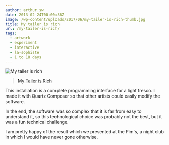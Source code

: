 ```yaml
---
author: arthur.sw
date: 2013-02-24T00:00:36Z
image: /wp-content/uploads/2017/06/my-tailer-is-rich-thumb.jpg
title: My tailer is rich
url: /my-tailer-is-rich/
tags:
  - artwork
  - experiment
  - interactive
  - la-sophiste
  - 1 to 18 days
---
```


![My tailer is rich](/wp-content/uploads/2017/06/my-tailer-is-rich.jpg)

> [My Tailer is Rich](http://www.lasophiste.com/portfolio/mytailerisrich/)

This installation is a complete programming interface for a light fresco. I made it with Quartz Composer so that other artists could easily modify the software.

In the end, the software was so complex that it is far from easy to understand it, so this technological choice was probably not the best, but it was a fun technical challenge.

I am pretty happy of the result which we presented at the Pim's, a night club in which I would have never gone otherwise.